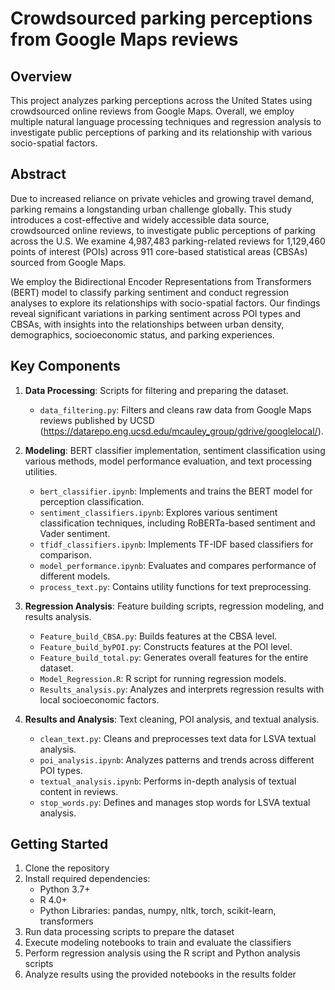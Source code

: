# Crowdsourced parking perceptions from Google Maps reviews

## Overview

This project analyzes parking perceptions across the United States using crowdsourced online reviews from Google Maps. Overall, we employ multiple natural language processing techniques and regression analysis to investigate public perceptions of parking and its relationship with various socio-spatial factors.

## Abstract

Due to increased reliance on private vehicles and growing travel demand, parking remains a longstanding urban challenge globally. This study introduces a cost-effective and widely accessible data source, crowdsourced online reviews, to investigate public perceptions of parking across the U.S. We examine 4,987,483 parking-related reviews for 1,129,460 points of interest (POIs) across 911 core-based statistical areas (CBSAs) sourced from Google Maps.

We employ the Bidirectional Encoder Representations from Transformers (BERT) model to classify parking sentiment and conduct regression analyses to explore its relationships with socio-spatial factors. Our findings reveal significant variations in parking sentiment across POI types and CBSAs, with insights into the relationships between urban density, demographics, socioeconomic status, and parking experiences.

## Key Components

1. **Data Processing**: Scripts for filtering and preparing the dataset.
   - `data_filtering.py`: Filters and cleans raw data from Google Maps reviews published by UCSD (https://datarepo.eng.ucsd.edu/mcauley_group/gdrive/googlelocal/).

2. **Modeling**: BERT classifier implementation, sentiment classification using various methods, model performance evaluation, and text processing utilities.
   - `bert_classifier.ipynb`: Implements and trains the BERT model for perception classification.
   - `sentiment_classifiers.ipynb`: Explores various sentiment classification techniques, including RoBERTa-based sentiment and Vader sentiment.
   - `tfidf_classifiers.ipynb`: Implements TF-IDF based classifiers for comparison.
   - `model_performance.ipynb`: Evaluates and compares performance of different models.
   - `process_text.py`: Contains utility functions for text preprocessing.

3. **Regression Analysis**: Feature building scripts, regression modeling, and results analysis.
   - `Feature_build_CBSA.py`: Builds features at the CBSA level.
   - `Feature_build_byPOI.py`: Constructs features at the POI level.
   - `Feature_build_total.py`: Generates overall features for the entire dataset.
   - `Model_Regression.R`: R script for running regression models.
   - `Results_analysis.py`: Analyzes and interprets regression results with local socioeconomic factors.

4. **Results and Analysis**: Text cleaning, POI analysis, and textual analysis.
   - `clean_text.py`: Cleans and preprocesses text data for LSVA textual analysis.
   - `poi_analysis.ipynb`: Analyzes patterns and trends across different POI types.
   - `textual_analysis.ipynb`: Performs in-depth analysis of textual content in reviews.
   - `stop_words.py`: Defines and manages stop words for LSVA textual analysis.

## Getting Started

1. Clone the repository
2. Install required dependencies:
   - Python 3.7+
   - R 4.0+
   - Python Libraries: pandas, numpy, nltk, torch, scikit-learn, transformers
3. Run data processing scripts to prepare the dataset
4. Execute modeling notebooks to train and evaluate the classifiers
5. Perform regression analysis using the R script and Python analysis scripts
6. Analyze results using the provided notebooks in the results folder
